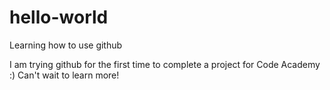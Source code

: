 # hello-world
Learning how to use github

I am trying github for the first time to complete a project for Code Academy :) Can't wait to learn more!
